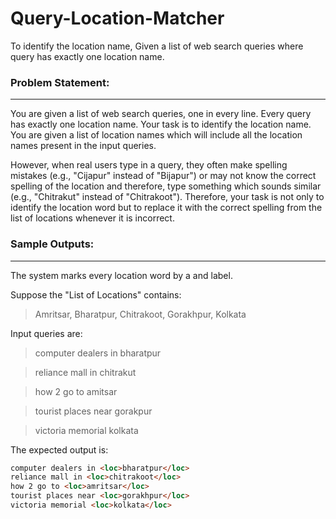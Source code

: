 Query-Location-Matcher
======================

To identify the location name, Given a list of web search queries where query has exactly one location name.

### Problem Statement:

***

You are given a list of web search queries, one in every line. Every query has exactly one location name. Your task is to identify the location name. You are given a list of location names which will include all the location names present in the input queries. 

However, when real users type in a query, they often make spelling mistakes (e.g., "Cijapur" instead of "Bijapur") or may not know the correct spelling of the location and therefore, type something which sounds similar (e.g., "Chitrakut" instead of "Chitrakoot"). Therefore, your task is not only to identify the location word but to replace it with the correct spelling from the list of locations whenever it is incorrect.

### Sample Outputs:

***

The system marks every location word by a <loc> and </loc> label. 

Suppose the "List of Locations" contains:

> Amritsar, Bharatpur, Chitrakoot, Gorakhpur, Kolkata

Input queries are:

> computer dealers in bharatpur

> reliance mall in chitrakut

> how 2 go to amitsar

> tourist places near gorakpur

> victoria memorial kolkata 

The expected output is:

```html
computer dealers in <loc>bharatpur</loc>
reliance mall in <loc>chitrakoot</loc>
how 2 go to <loc>amritsar</loc>
tourist places near <loc>gorakhpur</loc>
victoria memorial <loc>kolkata</loc> 


